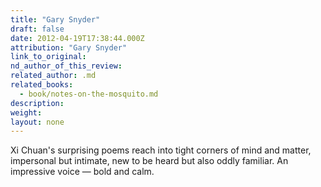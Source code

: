 ```yaml
---
title: "Gary Snyder"
draft: false
date: 2012-04-19T17:38:44.000Z
attribution: "Gary Snyder"
link_to_original:
nd_author_of_this_review:
related_author: .md
related_books:
  - book/notes-on-the-mosquito.md
description:
weight:
layout: none
---
```

Xi Chuan's surprising poems reach into tight corners of mind and matter, impersonal but intimate, new to be heard but also oddly familiar. An impressive voice — bold and calm.

